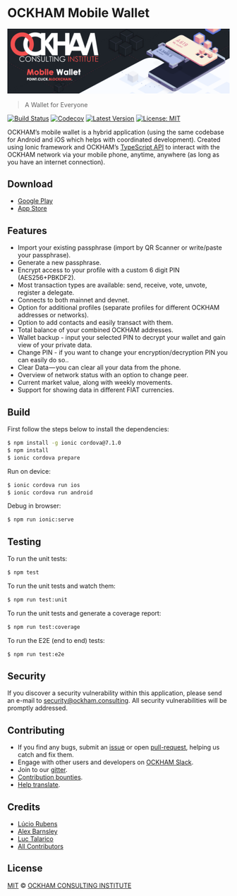 # OCKHAM Mobile Wallet

<p align="center">
    <img src="./banner.png" />
</p>

> A Wallet for Everyone

[![Build Status](https://badgen.now.sh/circleci/github/gitockham/ock-mobile-wallet)](https://circleci.com/gh/gitockham/ock-mobile-wallet)
[![Codecov](https://badgen.now.sh/codecov/c/github/gitockham/ock-mobile-wallet)](https://codecov.io/gh/gitockham/ock-mobile-wallet)
[![Latest Version](https://badgen.now.sh/github/release/gitockham/ock-mobile-wallet)](https://github.com/gitockham/ock-mobile-wallet/releases/latest)
[![License: MIT](https://badgen.now.sh/badge/license/MIT/green)](https://opensource.org/licenses/MIT)

OCKHAM’s mobile wallet is a hybrid application (using the same codebase for Android and iOS which helps with coordinated development). Created using Ionic framework and OCKHAM’s [TypeScript API](https://github.com/gitockham/ock-ts) to interact with the OCKHAM network via your mobile phone, anytime, anywhere (as long as you have an internet connection).

## Download

- [Google Play](https://play.google.com/store/apps/details?id=io.ockham.wallet.mobile)
- [App Store](https://itunes.apple.com/us/app/mobile-ockham/id1324625967)

## Features

- Import your existing passphrase (import by QR Scanner or write/paste your passphrase).
- Generate a new passphrase.
- Encrypt access to your profile with a custom 6 digit PIN (AES256+PBKDF2).
- Most transaction types are available: send, receive, vote, unvote, register a delegate.
- Connects to both mainnet and devnet.
- Option for additional profiles (separate profiles for different OCKHAM addresses or networks).
- Option to add contacts and easily transact with them.
- Total balance of your combined OCKHAM addresses.
- Wallet backup - input your selected PIN to decrypt your wallet and gain view of your private data.
- Change PIN - if you want to change your encryption/decryption PIN you can easily do so..
- Clear Data — you can clear all your data from the phone.
- Overview of network status with an option to change peer.
- Current market value, along with weekly movements.
- Support for showing data in different FIAT currencies.

## Build

First follow the steps below to install the dependencies:

```bash
$ npm install -g ionic cordova@7.1.0
$ npm install
$ ionic cordova prepare
```

Run on device:

```bash
$ ionic cordova run ios
$ ionic cordova run android
```

Debug in browser:

```bash
$ npm run ionic:serve
```

## Testing

To run the unit tests:
```bash
$ npm test
```

To run the unit tests and watch them:
```bash
$ npm run test:unit
```

To run the unit tests and generate a coverage report:
```bash
$ npm run test:coverage
```

To run the E2E (end to end) tests:
```bash
$ npm run test:e2e
```

## Security

If you discover a security vulnerability within this application, please send an e-mail to security@ockham.consulting. All security vulnerabilities will be promptly addressed.

## Contributing

- If you find any bugs, submit an [issue](../../issues) or open [pull-request](../../pulls), helping us catch and fix them.
- Engage with other users and developers on [OCKHAM Slack](https://ockham.consulting/slack/).
- Join to our [gitter](https://gitter.im/ockham-developers/Lobby).
- [Contribution bounties](https://docs.ockham.consulting/guidebook/contribution-guidelines/contributing.html).
- [Help translate](./TRANSLATING.md).

## Credits

- [Lúcio Rubens](https://github.com/luciorubeens)
- [Alex Barnsley](https://github.com/alexbarnsley)
- [Luc Talarico](https://github.com/gitockham)
- [All Contributors](../../contributors)

## License

[MIT](LICENSE) © [OCKHAM CONSULTING INSTITUTE](https://ockham.consulting)
